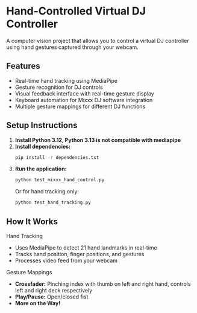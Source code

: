 # Hand-Controlled Virtual DJ Controller

A computer vision project that allows you to control a virtual DJ controller using hand gestures captured through your webcam.

## Features
- Real-time hand tracking using MediaPipe
- Gesture recognition for DJ controls
- Visual feedback interface with real-time gesture display
- Keyboard automation for Mixxx DJ software integration
- Multiple gesture mappings for different DJ functions

## Setup Instructions

1. **Install Python 3.12, Python 3.13 is not compatible with mediapipe** 
2. **Install dependencies:**
   ```bash
   pip install -r dependencies.txt
   ```
3. **Run the application:**
   ```bash
   python test_mixxx_hand_control.py
   ```
   Or for hand tracking only:
   ```bash
   python test_hand_tracking.py
   ```

## How It Works

 Hand Tracking
- Uses MediaPipe to detect 21 hand landmarks in real-time
- Tracks hand position, finger positions, and gestures
- Processes video feed from your webcam

 Gesture Mappings
- **Crossfader:** Pinching index with thumb on left and right hand, controls left and right
deck respectively
- **Play/Pause:** Open/closed fist
- **More on the Way!**
